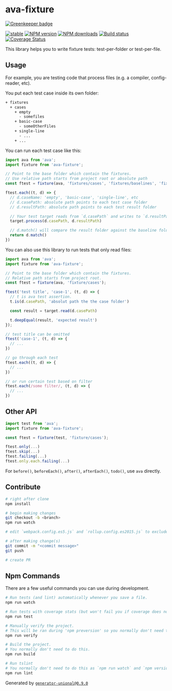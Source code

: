 # ava-fixture

[![Greenkeeper badge](https://badges.greenkeeper.io/unional/ava-fixture.svg)](https://greenkeeper.io/)

[![stable][stable-image]][stable-url]
[![NPM version][npm-image]][npm-url]
[![NPM downloads][downloads-image]][downloads-url]
[![Build status][travis-image]][travis-url]
[![Coverage Status][coveralls-image]][coveralls-url]

This library helps you to write fixture tests: test-per-folder or test-per-file.

## Usage

For example, you are testing code that process files (e.g. a compiler, config-reader, etc).

You put each test case inside its own folder:

```sh
+ fixtures
  + cases
    + empty
      - somefiles
    + basic-case
      - someOtherFiles
    + single-line
      - ...
    + ...
```

You can run each test case like this:

```ts
import ava from 'ava';
import fixture from 'ava-fixture';

// Point to the base folder which contain the fixtures.
// Use relative path starts from project root or absolute path
const ftest = fixture(ava, 'fixtures/cases', 'fixtures/baselines', 'fixtures/results');

ftest.each((t, d) => {
  // d.caseName: 'empty', 'basic-case', 'single-line', etc
  // d.casePath: absolute path points to each test case folder
  // d.resultPath: absolute path points to each test result folder

  // Your test target reads from `d.casePath` and writes to `d.resultPath`
  target.process(d.casePath, d.resultPath)

  // d.match() will compare the result folder against the baseline folder
  return d.match()
})
```

You can also use this library to run tests that only read files:

```ts
import ava from 'ava';
import fixture from 'ava-fixture';

// Point to the base folder which contain the fixtures.
// Relative path starts from project root.
const ftest = fixture(ava, 'fixture/cases');

ftest('test title', 'case-1', (t, d) => {
  // t is ava test assertion.
  t.is(d.casePath, 'absolut path the the case folder')

  const result = target.read(d.casePath)

  t.deepEqual(result, 'expected result')
});

// test title can be omitted
ftest('case-1', (t, d) => {
  // ...
})

// go through each test
ftest.each((t, d) => {
  // ...
})

// or run certain test based on filter
ftest.each(/some filter/, (t, d) => {
  // ...
})
```

## Other API

```ts
import test from 'ava';
import fixture from 'ava-fixture';

const ftest = fixture(test, 'fixture/cases');

ftest.only(...)
ftest.skip(...)
ftest.failing(...)
ftest.only.each.failing(...)
```

For `before()`, `beforeEach()`, `after()`, `afterEach()`, `todo()`, use `ava` directly.

## Contribute

```sh
# right after clone
npm install

# begin making changes
git checkout -b <branch>
npm run watch

# edit `webpack.config.es5.js` and `rollup.config.es2015.js` to exclude dependencies for the bundle if needed

# after making change(s)
git commit -m "<commit message>"
git push

# create PR
```

## Npm Commands

There are a few useful commands you can use during development.

```sh
# Run tests (and lint) automatically whenever you save a file.
npm run watch

# Run tests with coverage stats (but won't fail you if coverage does not meet criteria)
npm run test

# Manually verify the project.
# This will be ran during 'npm preversion' so you normally don't need to run this yourself.
npm run verify

# Build the project.
# You normally don't need to do this.
npm run build

# Run tslint
# You normally don't need to do this as `npm run watch` and `npm version` will automatically run lint for you.
npm run lint
```

Generated by [`generator-unional@0.9.0`](https://github.com/unional/unional-cli)

[stable-image]: http://badges.github.io/stability-badges/dist/stable.svg
[stable-url]: http://github.com/badges/stability-badges
[npm-image]: https://img.shields.io/npm/v/ava-fixture.svg?style=flat
[npm-url]: https://npmjs.org/package/ava-fixture
[downloads-image]: https://img.shields.io/npm/dm/ava-fixture.svg?style=flat
[downloads-url]: https://npmjs.org/package/ava-fixture
[travis-image]: https://img.shields.io/travis/unional/ava-fixture.svg?style=flat
[travis-url]: https://travis-ci.org/unional/ava-fixture.svg?branch=master
[coveralls-image]: https://coveralls.io/repos/github/unional/ava-fixture/badge.svg
[coveralls-url]: https://coveralls.io/github/unional/ava-fixture
